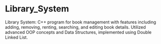 # Library_System
Library System: C++ program for book management with features including adding, removing, renting, searching, and editing book details. Utilized advanced OOP concepts and Data Structures, implemented using Double Linked List.
